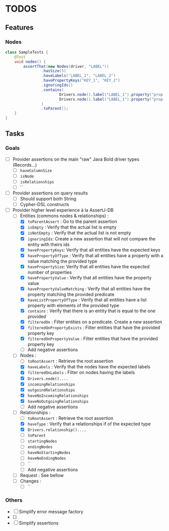 # TODOS

## Features

### Nodes

```java
class SampleTests {
    @Test
    void nodes() {
        assertThat(new Nodes(driver, "LABEL"))
                .hasSize(5)
                .haveLabels("LABEL_1", "LABEL_2")
                .havePropertyKeys("KEY_1", "KEY_2")
                .ignoringIds()
                .contains(
                        Drivers.node().label("LABEL_1").property("prop-1", "value-1").build(),
                        Drivers.node().label("LABEL_1").property("prop-1", "value-1").build()
                )
                .toParent();
    }
}

```

## Tasks

### Goals

* [ ] Provider assertions on the main "raw" Java Bold driver types (Records...)
  * [ ] `haveColumnSize`
  * [ ] `isNode`
  * [ ] `isRelationships`
  * [ ] ``
* [ ] Provider assertions on query results
  * [ ] Should support both String
  * [ ] Cypher-DSL constructs
* [ ] Provider higher level experience à la AssertJ-DB
  * [ ] Entities (commons nodes & relationships) :
    * [X] `toParentAssert` : Go to the parent assertion
    * [X] `isEmpty` : Verify that the actual list is empty
    * [X] `isNotEmpty` : Verify that the actual list is not empty
    * [X] `ignoringIds`: Create a new assertion that will not compare the entity with theirs ids
    * [X] `havePropertyKeys`: Verify that all entities have the expected keys
    * [X] `havePropertyOfType` : Verify that all entities have a property with a value matching the provided type
    * [X] `havePropertySize`: Verify that all entities have the expected number of properties
    * [X] `havePropertyValue` : Verify that all entities have the property value
    * [X] `havePropertyValueMatching` : Verify that all entities have the property matching the provided predicate
    * [X] `haveListPropertyOfType` : Verify that all entities have a list property with elements of the provided type
    * [X] `contains` : Verify that there is an entity that is equal to the one provided
    * [X] `filteredOn` : Filter entities on a predicate. Create a new assertion
    * [X] `filteredOnPropertyExists` : Filter entities that have the provided property key
    * [X] `filteredOnPropertyValue` : Filter entities that have the provided property key
    * [ ] Add negative assertions
  * [ ] Nodes :
    * [ ] `toRootAssert` : Retrieve the root assertion
    * [X] `haveLabels` : Verify that the nodes have the expected labels
    * [X] `filteredOnLabels` : Filter on nodes having the labels
    * [X] `Drivers.node()....`
    * [X] `incomingRelationships`
    * [X] `outgoindRelationships`
    * [X] `haveNoIncomingRelationships`
    * [X] `haveNoOutgoingRelationships`
    * [ ] Add negative assertions
  * [ ] Relationships :
    * [ ] `toRootAssert` : Retrieve the root assertion
    * [X] `haveType` : Verify that a relationships if of the expected type
    * [X] `Drivers.relationship()....`
    * [ ] `toParent`
    * [ ] `startingNodes`
    * [ ] `endingNodes`
    * [ ] `haveNoStartingNodes`
    * [ ] `haveNoEndingNodes`
    * [ ] ``
    * [ ] Add negative assertions
  * [ ] Request : See bellow
  * [ ] Changes :
    * [ ] ``

### Others

* [ ] Simplify error message factory
* [ ] 
* [ ] Simplify assertions
